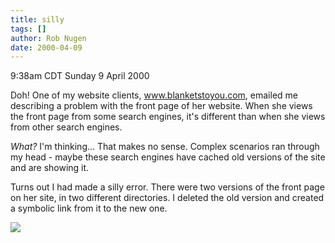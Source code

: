 ```yaml
---
title: silly
tags: []
author: Rob Nugen
date: 2000-04-09
---
```


<title></title>
<p class=date>9:38am CDT Sunday 9 April 2000</p>

<p>Doh! One of my website clients, <a
href="http://www.blanketstoyou.com">www.blanketstoyou.com</a>, emailed
me describing a problem with the front page of her website.  When she
views the front page from some search engines, it's different than
when she views from other search engines.

<p><em>What?</em> I'm thinking...  That makes no sense.  Complex
scenarios ran through my head - maybe these search engines have cached
old versions of the site and are showing it.

<p>Turns out I had made a silly error.  There were two versions of the
front page on her site, in two different directories.  I deleted the
old version and created a symbolic link from it to the new one.

<p><img src='/images/rob/wL-ROB.gif'>

